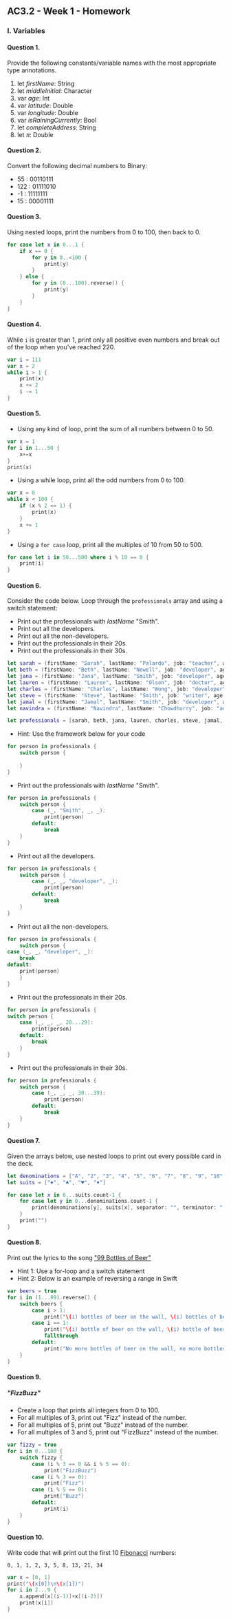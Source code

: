 ## AC3.2 - Week 1 - Homework

### I. Variables

#### Question 1.
Provide the following constants/variable names with the most appropriate type annotations.

1. let _firstName_: String
2. let _middleInitial_: Character
3. var _age_: Int
4. var _latitude_: Double
5. var _longitude_: Double
6. var _isRainingCurrently_: Bool
7. let _completeAddress_: String
8. let _π_: Double

#### Question 2.
Convert the following decimal numbers to Binary:
* 55 : 00110111
* 122 : 01111010
* -1 : 11111111
* 15 : 00001111

#### Question 3.
Using nested loops, print the numbers from 0 to 100, then back to 0.

```swift
for case let x in 0...1 {
	if x == 0 {
		for y in 0..<100 {
			print(y)
		}
	} else {
		for y in (0...100).reverse() {
			print(y)
		}
	}
}
```

#### Question 4.
While ```i``` is greater than 1, print only all positive even numbers and break 
out of the loop when you've reached 220.

```swift
var i = 111
var x = 2
while i > 1 {
	print(x)
	x += 2
	i -= 1
}
```

#### Question 5.
* Using any kind of loop, print the sum of all numbers between 0 to 50.

```swift
var x = 1
for i in 1...50 {
	x+=x
}
print(x)
```

* Using a while loop, print all the odd numbers from 0 to 100.

```swift
var x = 0
while x < 100 {
	if (x % 2 == 1) {
		print(x)
	}
	x += 1
}
```

* Using a ```for case``` loop, print all the multiples of 10 from 50 to 500.

```swift
for case let i in 50...500 where i % 10 == 0 {
	print(i)
}
```

#### Question 6.
Consider the code below. Loop through the ```professionals``` array and using a switch statement:
* Print out the professionals with _lastName_ "Smith".
* Print out all the developers.
* Print out all the non-developers.
* Print out the professionals in their 20s.
* Print out the professionals in their 30s.

```swift
let sarah = (firstName: "Sarah", lastName: "Palardo", job: "teacher", age: 32)
let beth = (firstName: "Beth", lastName: "Newell", job: "developer", age: 29)
let jana = (firstName: "Jana", lastName: "Smith", job: "developer", age: 33)
let lauren = (firstName: "Lauren", lastName: "Olson", job: "doctor", age: 27)
let charles = (firstName: "Charles", lastName: "Wong", job: "developer" , age: 24)
let steve = (firstName: "Steve", lastName: "Smith", job: "writer", age: 28)
let jamal = (firstName: "Jamal", lastName: "Smith", job: "developer", age: 25)
let navindra = (firstName: "Navindra", lastName: "Chowdhurry", job: "actuary", age: 29)

let professionals = [sarah, beth, jana, lauren, charles, steve, jamal, navindra]
```

* Hint: Use the framework below for your code

```swift
for person in professionals {
	switch person {
 
	}
}
```
* Print out the professionals with _lastName_ "Smith".

```swift
for person in professionals {
	switch person {
		case (_, "Smith", _, _):
			print(person)
		default:
			break
	}
}
```

* Print out all the developers.

```swift
for person in professionals {
	switch person {
		case (_, _, "developer", _):
			print(person)
		default:
			break
	}
}
```
* Print out all the non-developers.

```swift
for person in professionals {
	switch person {
case (_, _, "developer", _):
	break
default:
	print(person)
	}
}
```
* Print out the professionals in their 20s.

```swift
for person in professionals {
switch person {
	case (_, _, _, 20...29):
		print(person)
	default:
		break
	}
}
```

* Print out the professionals in their 30s.

```swift
for person in professionals {
	switch person {
		case (_, _, _, 30...39):
			print(person)
		default:
			break
	}
}
```

#### Question 7.
Given the arrays below, use nested loops to print out every possible card in the deck.

```swift
let denominations = ["A", "2", "3", "4", "5", "6", "7", "8", "9", "10", "J", "Q", "K"]
let suits = ["♠️", "♣️", "♥️", "♦️"]
```

```swift
for case let x in 0...suits.count-1 {
	for case let y in 0...denominations.count-1 {
		print(denominations[y], suits[x], separator: "", terminator: " ")
	}
	print("")
}


```

#### Question 8.
Print out the lyrics to the song ["99 Bottles of Beer"](http://www.99-bottles-of-beer.net/lyrics.html)
* Hint 1: Use a for-loop and a switch statement
* Hint 2: Below is an example of reversing a range in Swift

```swift
var beers = true
for i in (1...99).reverse() {
	switch beers {
		case i > 1:
			print("\(i) bottles of beer on the wall, \(i) bottles of beer... take one down, pass it around, \(i-1) bottles of beer on the wall")
		case i == 1:
			print("\(i) bottle of beer on the wall, \(i) bottle of beer... take one down, pass it around, no more bottles of beer on the wall")
			fallthrough
		default:
			print("No more bottles of beer on the wall, no more bottles of beer. Go to the store and buy some more, 99 bottles of beer on the wall.")
	}
}
```

#### Question 9.
##### "FizzBuzz"
* Create a loop that prints all integers from 0 to 100.
* For all multiples of 3, print out "Fizz" instead of the number.
* For all multiples of 5, print out "Buzz"  instead of the number.
* For all multiples of 3 and 5, print out "FizzBuzz" instead of the number.

```swift
var fizzy = true
for i in 0...100 {
	switch fizzy {
		case (i % 3 == 0 && i % 5 == 0):
			print("FizzBuzz")
		case (i % 3 == 0):
			print("Fizz")
		case (i % 5 == 0):
			print("Buzz")
		default:
			print(i)
	}
}
```

#### Question 10.
Write code that will print out the first 10 [Fibonacci](http://www.codeforwin.in/2015/06/fibonacci-series-in-c-program.html) numbers:

```
0, 1, 1, 2, 3, 5, 8, 13, 21, 34
```
```swift
var x = [0, 1]
print("\(x[0])\n\(x[1])")
for i in 2...9 {
	x.append(x[(i-1)]+x[(i-2)])
	print(x[i])
}
```


